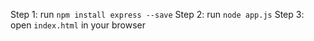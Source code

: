 Step 1: run `npm install express --save`
Step 2: run `node app.js`
Step 3: open `index.html` in your browser